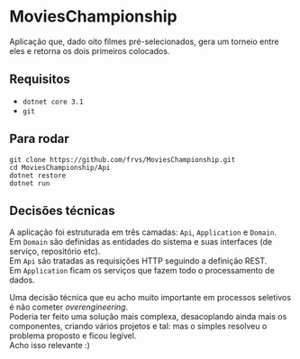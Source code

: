 # MoviesChampionship

Aplicação que, dado oito filmes pré-selecionados, gera um torneio entre eles e retorna os dois primeiros colocados.

## Requisitos
- `dotnet core 3.1`
- `git`

## Para rodar
```
git clone https://github.com/frvs/MoviesChampionship.git
cd MoviesChampionship/Api
dotnet restore
dotnet run
```

## Decisões técnicas

A aplicação foi estruturada em três camadas: `Api`, `Application` e `Domain`.  
Em `Domain` são definidas as entidades do sistema e suas interfaces (de serviço, repositório etc).  
Em `Api` são tratadas as requisições HTTP seguindo a definição REST.  
Em `Application` ficam os serviços que fazem todo o processamento de dados.    

Uma decisão técnica que eu acho muito importante em processos seletivos é não cometer *overengineering*.  
Poderia ter feito uma solução mais complexa, desacoplando ainda mais os componentes, criando vários projetos e tal: mas o simples resolveu o problema proposto e ficou legível.   
Acho isso relevante :)  
